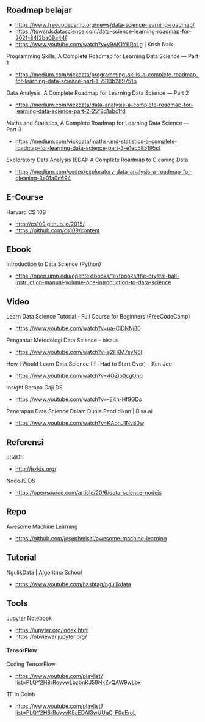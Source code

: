 
## Roadmap belajar

- https://www.freecodecamp.org/news/data-science-learning-roadmap/
- https://towardsdatascience.com/data-science-learning-roadmap-for-2021-84f2ba09a44f
- https://www.youtube.com/watch?v=y9AK1YKRoLg | Krish Naik

Programming Skills, A Complete Roadmap for Learning Data Science — Part 1
- https://medium.com/vickdata/programming-skills-a-complete-roadmap-for-learning-data-science-part-1-7913b289751b

Data Analysis, A Complete Roadmap for Learning Data Science — Part 2
- https://medium.com/vickdata/data-analysis-a-complete-roadmap-for-learning-data-science-part-2-25f8d1abc1fd

Maths and Statistics, A Complete Roadmap for Learning Data Science — Part 3
- https://medium.com/vickdata/maths-and-statistics-a-complete-roadmap-for-learning-data-science-part-3-e1ec585195cf

Exploratory Data Analysis (EDA): A Complete Roadmap to Cleaning Data
- https://medium.com/codex/exploratory-data-analysis-a-roadmap-for-cleaning-3e01a0d694

## E-Course

Harvard CS 109
- http://cs109.github.io/2015/
- https://github.com/cs109/content

## Ebook

Introduction to Data Science (Python)
- https://open.umn.edu/opentextbooks/textbooks/the-crystal-ball-instruction-manual-volume-one-introduction-to-data-science

## Video

Learn Data Science Tutorial - Full Course for Beginners (FreeCodeCamp)
- https://www.youtube.com/watch?v=ua-CiDNNj30

Pengantar Metodologi Data Science - bisa.ai
- https://www.youtube.com/watch?v=s2FKM7syN6I

How I Would Learn Data Science (If I Had to Start Over) - Ken Jee
- https://www.youtube.com/watch?v=4OZip0cgOho

Insight Berapa Gaji DS
- https://www.youtube.com/watch?v=-E4h-Hf9GDs

Penerapan Data Science Dalam Dunia Pendidikan | Bisa.ai
- https://www.youtube.com/watch?v=KAohJ1Nv80w

## Referensi

JS4DS
- http://js4ds.org/

NodeJS DS
- https://opensource.com/article/20/6/data-science-nodejs

## Repo

Awesome Machine Learning
- https://github.com/josephmisiti/awesome-machine-learning

## Tutorial

NgulikData | Algoritma School
- https://www.youtube.com/hashtag/ngulikdata

## Tools

Jupyter Notebook
- https://jupyter.org/index.html
- https://nbviewer.jupyter.org/

#### TensorFlow

Coding TensorFlow
- https://www.youtube.com/playlist?list=PLQY2H8rRoyvwLbzbnKJ59NkZvQAW9wLbx

TF in Colab
- https://www.youtube.com/playlist?list=PLQY2H8rRoyvyK5aEDAI3wUUqC_F0oEroL
